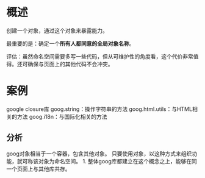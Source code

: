 # 概述
创建一个对象，通过这个对象来暴露能力。

最重要的是：确定一个**所有人都同意的全局对象名称**。

评估：虽然命名空间需要多写一些代码，但从可维护性的角度看，这个代价非常值得。还可确保与页面上的其他代码不会冲突。
# 案例
google closure库
goog.string：操作字符串的方法
goog.html.utils：与HTML相关的方法
goog.i18n：与国际化相关的方法

## 分析
goog对象相当于一个容器，包含其他对象。
只要使用对象，以这种方式来组织功能，就可称该对象为命名空间。
	1. 整体goog库都建立在这个概念之上，能够在同一个页面上与其他库共存。
